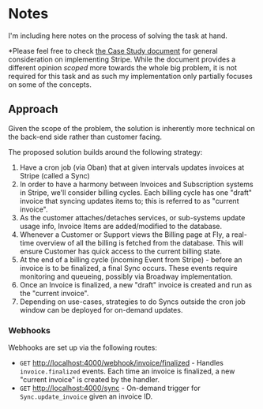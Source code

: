 # Notes

I'm including here notes on the process of solving the task at hand.

*Please feel free to check [the Case Study document](/CASE-STUDY.md) for general consideration on implementing Stripe. While the document provides a different opinion _scoped_ more towards the whole big problem, it is not required for this task and as such my implementation only partially focuses on some of the concepts.

## Approach

Given the scope of the problem, the solution is inherently more technical on the back-end side rather
than customer facing.

The proposed solution builds around the following strategy:

1. Have a cron job (via Oban) that at given intervals updates invoices at Stripe (called a Sync)
2. In order to have a harmony between Invoices and Subscription systems in Stripe, we'll consider billing cycles. Each billing cycle has one "draft" invoice that syncing updates items to; this is referred to as "current invoice".
3. As the customer attaches/detaches services, or sub-systems update usage info, Invoice Items are added/modified to the database.
4. Whenever a Customer or Support views the Billing page at Fly, a real-time overview of all the billing is fetched from the database. This will ensure Customer has quick access to the current billing state.
5. At the end of a billing cycle (incoming Event from Stripe) - before an invoice is to be finalized, a final Sync occurs. These events require monitoring and queueing, possibly via Broadway implementation.
6. Once an Invoice is finalized, a new "draft" invoice is created and run as the "current invoice".
7. Depending on use-cases, strategies to do Syncs outside the cron job window can be deployed for on-demand updates.

### Webhooks

Webhooks are set up via the following routes:

- `GET` [http://localhost:4000/webhook/invoice/finalized](http://localhost:4000/webhook/invoice/finalized?id=) - Handles `invoice.finalized` events. Each time an invoice
is finalized, a new "current invoice" is created by the handler.
- `GET` [http://localhost:4000/sync](http://localhost:4000/sync?invoice=) - On-demand trigger for `Sync.update_invoice` given an invoice ID.

